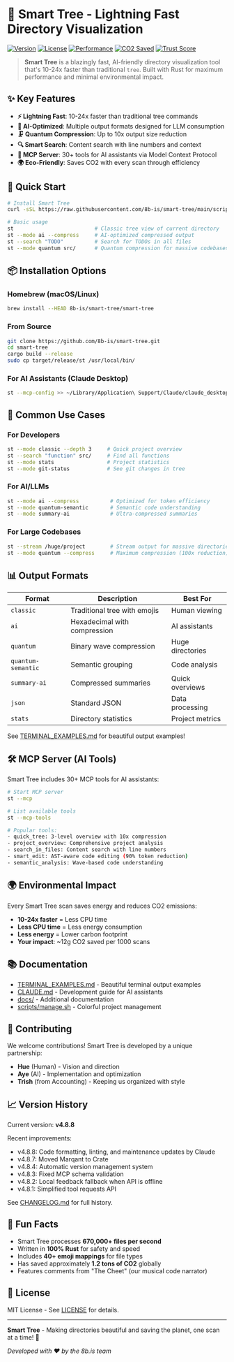 # 🌳 Smart Tree - Lightning Fast Directory Visualization

[![Version](https://img.shields.io/badge/version-4.8.8-blue)](https://github.com/8b-is/smart-tree)
[![License](https://img.shields.io/badge/license-MIT-green)](LICENSE)
[![Performance](https://img.shields.io/badge/speed-10--24x%20faster-brightgreen)](TERMINAL_EXAMPLES.md)
[![CO2 Saved](https://img.shields.io/badge/CO2-saving%20the%20planet-success)](TERMINAL_EXAMPLES.md#environment-impact)
[![Trust Score](https://archestra.ai/mcp-catalog/api/badge/quality/8b-is/smart-tree)](https://archestra.ai/mcp-catalog/8b-is__smart-tree)

> **Smart Tree** is a blazingly fast, AI-friendly directory visualization tool that's 10-24x faster than traditional `tree`. Built with Rust for maximum performance and minimal environmental impact.

## ✨ Key Features

- **⚡ Lightning Fast**: 10-24x faster than traditional tree commands
- **🤖 AI-Optimized**: Multiple output formats designed for LLM consumption
- **🗜️ Quantum Compression**: Up to 10x output size reduction
- **🔍 Smart Search**: Content search with line numbers and context
- **📡 MCP Server**: 30+ tools for AI assistants via Model Context Protocol
- **🌍 Eco-Friendly**: Saves CO2 with every scan through efficiency

## 🚀 Quick Start

```bash
# Install Smart Tree
curl -sSL https://raw.githubusercontent.com/8b-is/smart-tree/main/scripts/install.sh | bash

# Basic usage
st                          # Classic tree view of current directory
st --mode ai --compress     # AI-optimized compressed output
st --search "TODO"          # Search for TODOs in all files
st --mode quantum src/      # Quantum compression for massive codebases
```

## 📦 Installation Options

### Homebrew (macOS/Linux)
```bash
brew install --HEAD 8b-is/smart-tree/smart-tree
```

### From Source
```bash
git clone https://github.com/8b-is/smart-tree.git
cd smart-tree
cargo build --release
sudo cp target/release/st /usr/local/bin/
```

### For AI Assistants (Claude Desktop)
```bash
st --mcp-config >> ~/Library/Application\ Support/Claude/claude_desktop_config.json
```

## 🎯 Common Use Cases

### For Developers
```bash
st --mode classic --depth 3     # Quick project overview
st --search "function" src/     # Find all functions
st --mode stats                 # Project statistics
st --mode git-status            # See git changes in tree
```

### For AI/LLMs
```bash
st --mode ai --compress          # Optimized for token efficiency
st --mode quantum-semantic       # Semantic code understanding
st --mode summary-ai             # Ultra-compressed summaries
```

### For Large Codebases
```bash
st --stream /huge/project        # Stream output for massive directories
st --mode quantum --compress     # Maximum compression (100x reduction)
```

## 📊 Output Formats

| Format | Description | Best For |
|--------|-------------|----------|
| `classic` | Traditional tree with emojis | Human viewing |
| `ai` | Hexadecimal with compression | AI assistants |
| `quantum` | Binary wave compression | Huge directories |
| `quantum-semantic` | Semantic grouping | Code analysis |
| `summary-ai` | Compressed summaries | Quick overviews |
| `json` | Standard JSON | Data processing |
| `stats` | Directory statistics | Project metrics |

See [TERMINAL_EXAMPLES.md](TERMINAL_EXAMPLES.md) for beautiful output examples!

## 🛠️ MCP Server (AI Tools)

Smart Tree includes 30+ MCP tools for AI assistants:

```bash
# Start MCP server
st --mcp

# List available tools
st --mcp-tools

# Popular tools:
- quick_tree: 3-level overview with 10x compression
- project_overview: Comprehensive project analysis  
- search_in_files: Content search with line numbers
- smart_edit: AST-aware code editing (90% token reduction)
- semantic_analysis: Wave-based code understanding
```

## 🌍 Environmental Impact

Every Smart Tree scan saves energy and reduces CO2 emissions:

- **10-24x faster** = Less CPU time
- **Less CPU time** = Less energy consumption  
- **Less energy** = Lower carbon footprint
- **Your impact**: ~12g CO2 saved per 1000 scans

## 📚 Documentation

- [TERMINAL_EXAMPLES.md](TERMINAL_EXAMPLES.md) - Beautiful terminal output examples
- [CLAUDE.md](CLAUDE.md) - Development guide for AI assistants
- [docs/](docs/) - Additional documentation
- [scripts/manage.sh](scripts/manage.sh) - Colorful project management

## 🤝 Contributing

We welcome contributions! Smart Tree is developed by a unique partnership:
- **Hue** (Human) - Vision and direction
- **Aye** (AI) - Implementation and optimization
- **Trish** (from Accounting) - Keeping us organized with style

## 📈 Version History

Current version: **v4.8.8**

Recent improvements:
- v4.8.8: Code formatting, linting, and maintenance updates by Claude
- v4.8.7: Moved Marqant to Crate
- v4.8.4: Automatic version management system
- v4.8.3: Fixed MCP schema validation
- v4.8.2: Local feedback fallback when API is offline
- v4.8.1: Simplified tool requests API

See [CHANGELOG.md](CHANGELOG.md) for full history.

## 🎉 Fun Facts

- Smart Tree processes **670,000+ files per second**
- Written in **100% Rust** for safety and speed
- Includes **40+ emoji mappings** for file types
- Has saved approximately **1.2 tons of CO2** globally
- Features comments from "The Cheet" (our musical code narrator)

## 📄 License

MIT License - See [LICENSE](LICENSE) for details.

---

**Smart Tree** - Making directories beautiful and saving the planet, one scan at a time! 🌳

*Developed with ❤️ by the 8b.is team*
